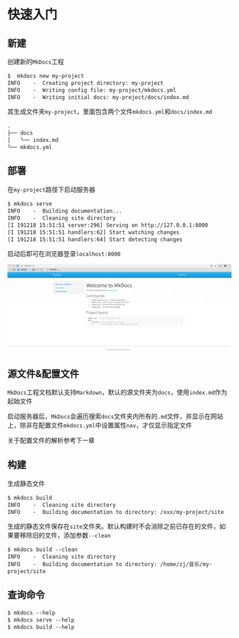 
# 快速入门

## 新建

创建新的`MkDocs`工程

```
$  mkdocs new my-project
INFO    -  Creating project directory: my-project 
INFO    -  Writing config file: my-project/mkdocs.yml 
INFO    -  Writing initial docs: my-project/docs/index.md 
```

其生成文件夹`my-project`，里面包含两个文件`mkdocs.yml`和`docs/index.md`

```
.
├── docs
│   └── index.md
└── mkdocs.yml
```

## 部署

在`my-project`路径下启动服务器

```
$ mkdocs serve
INFO    -  Building documentation... 
INFO    -  Cleaning site directory 
[I 191218 15:51:51 server:296] Serving on http://127.0.0.1:8000
[I 191218 15:51:51 handlers:62] Start watching changes
[I 191218 15:51:51 handlers:64] Start detecting changes
```

启动后即可在浏览器登录`localhost:8000`

![](./imgs/welcome-to-mkdocs.png)

## 源文件&配置文件

`MkDocs`工程文档默认支持`Markdown`，默认的源文件夹为`docs`，使用`index.md`作为起始文件

启动服务器后，`MkDocs`会遍历搜索`docs`文件夹内所有的`.md`文件，并显示在网站上，除非在配置文件`mkdocs.yml`中设置属性`nav`，才仅显示指定文件

关于配置文件的解析参考下一章

## 构建

生成静态文件

```
$ mkdocs build
INFO    -  Cleaning site directory 
INFO    -  Building documentation to directory: /xxx/my-project/site
```

生成的静态文件保存在`site`文件夹。默认构建时不会消除之前已存在的文件，如果要移除旧的文件，添加参数`--clean`

```
$ mkdocs build --clean
INFO    -  Cleaning site directory 
INFO    -  Building documentation to directory: /home/zj/音乐/my-project/site
```

## 查询命令

```
$ mkdocs --help
$ mkdocs serve --help
$ mkdocs build --help
```
